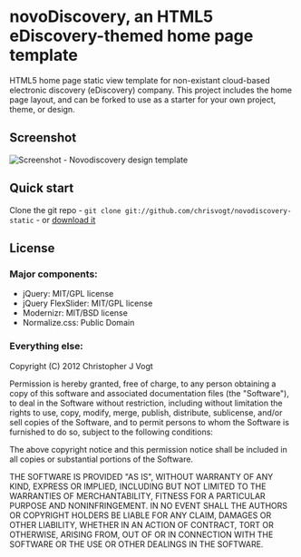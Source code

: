 # novoDiscovery, an HTML5 eDiscovery-themed home page template

HTML5 home page static view template for non-existant cloud-based electronic discovery (eDiscovery) company. This project includes the home page layout, and can be forked to use as a starter for your own project, theme, or design.

## Screenshot

![Screenshot - Novodiscovery design template](http://i.imgur.com/5I4Hc.jpg)

## Quick start

Clone the git repo - `git clone git://github.com/chrisvogt/novodiscovery-static` - or [download it](https://github.com/chrisvogt/novodiscovery-static/zipball/master)

## License

### Major components:

* jQuery: MIT/GPL license
* jQuery FlexSlider: MIT/GPL license
* Modernizr: MIT/BSD license
* Normalize.css: Public Domain

### Everything else:

Copyright (C) 2012 Christopher J Vogt

Permission is hereby granted, free of charge, to any person obtaining a copy of this software and associated documentation files (the "Software"), to deal in the Software without restriction, including without limitation the rights to use, copy, modify, merge, publish, distribute, sublicense, and/or sell copies of the Software, and to permit persons to whom the Software is furnished to do so, subject to the following conditions:

The above copyright notice and this permission notice shall be included in all copies or substantial portions of the Software.

THE SOFTWARE IS PROVIDED "AS IS", WITHOUT WARRANTY OF ANY KIND, EXPRESS OR IMPLIED, INCLUDING BUT NOT LIMITED TO THE WARRANTIES OF MERCHANTABILITY, FITNESS FOR A PARTICULAR PURPOSE AND NONINFRINGEMENT. IN NO EVENT SHALL THE AUTHORS OR COPYRIGHT HOLDERS BE LIABLE FOR ANY CLAIM, DAMAGES OR OTHER LIABILITY, WHETHER IN AN ACTION OF CONTRACT, TORT OR OTHERWISE, ARISING FROM, OUT OF OR IN CONNECTION WITH THE SOFTWARE OR THE USE OR OTHER DEALINGS IN THE SOFTWARE.